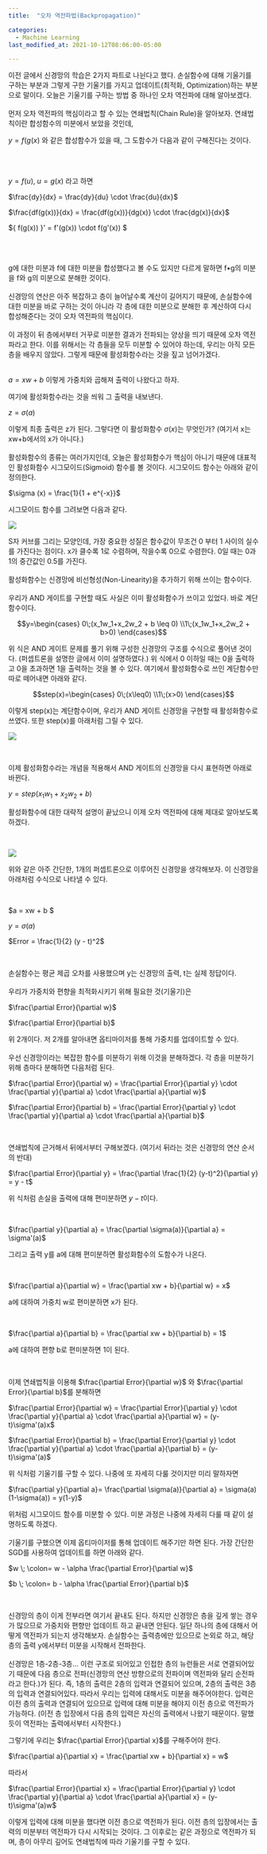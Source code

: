 ```yaml
---
title:  "오차 역전파법(Backpropagation)"

categories:
  - Machine Learning 
last_modified_at: 2021-10-12T08:06:00-05:00

---
```




이전 글에서 신경망의 학습은 2가지 파트로 나뉜다고 했다. 
손실함수에 대해 기울기를 구하는 부분과 그렇게 구한 기울기를 가지고 업데이트(최적화, Optimization)하는 부분으로 말이다.
오늘은 기울기를 구하는 방법 중 하나인 오차 역전파에 대해 알아보겠다. 
<br/>
<br/>
먼저 오차 역전파의 핵심이라고 할 수 있는 연쇄법칙(Chain Rule)을 알아보자.
연쇄법칙이란 합성함수의 미분에서 보았을 것인데, 

$y = f(g(x)$ 와 같은 합성함수가 있을 때, 그 도함수가 다음과 같이 구해진다는 것이다.

<br/>
<br/>

$y = f(u), \; u = g(x)$ 라고 하면

$\frac{dy}{dx} = \frac{dy}{du} \cdot \frac{du}{dx}$

$\frac{df(g(x))}{dx} = \frac{df(g(x))}{dg(x)} \cdot \frac{dg(x)}{dx}$

$\{ f(g(x)) \}' = f'(g(x)) \cdot f(g'(x)) $

<br/>
<br/>

g에 대한 미분과 f에 대한 미분을 합성했다고 볼 수도 있지만 다르게 말하면 f•g의 미분을 f와 g의 미분으로 분해한 것이다.
<br/>
<br/>
신경망의 연산은 아주 복잡하고 층이 늘어날수록 계산이 길어지기 때문에, 
손실함수에 대한 미분을 바로 구하는 것이 아니라 각 층에 대한 미분으로 분해한 후 계산하여 다시 합성해준다는 것이 오차 역전파의 핵심이다.
<br/>
<br/>
이 과정이 뒤 층에서부터 거꾸로 미분한 결과가 전파되는 양상을 띄기 때문에 오차 역전파라고 한다.
이를 위해서는 각 층들을 모두 미분할 수 있어야 하는데, 우리는 아직 모든 층을 배우지 않았다.
그렇게 때문에 활성화함수라는 것을 짚고 넘어가겠다.
<br/>
<br/>
 
 $a = xw + b$ 이렇게 가중치와 곱해져 출력이 나왔다고 하자.
 
 여기에 활성화함수라는 것을 씌워 그 출력을 내보낸다.
 
 $z = \sigma (a)$
 
 이렇게 최종 출력은 z가 된다.
 그렇다면 이 활성화함수 $\sigma(x)$는 무엇인가? (여기서 x는 xw+b에서의 x가 아니다.)
 <br/>
 <br/>
 활성화함수의 종류는 여러가지인데, 오늘은 활성화함수가 핵심이 아니기 때문에 대표적인 활성화함수 시그모이드(Sigmoid) 함수를 볼 것이다.
 시그모이드 함수는 아래와 같이 정의한다.
 
$\sigma (x) = \frac{1}{1 + e^{-x}}$

시그모이드 함수를 그려보면 다음과 같다.

![](/assets/image/sigmoid.png)

S자 커브를 그리는 모양인데, 가장 중요한 성질은 함수값이 무조건 0 부터 1 사이의 실수를 가진다는 점이다.
x가 클수록 1로 수렴하며, 작을수록 0으로 수렴한다.
0일 때는 0과 1의 중간값인 0.5를 가진다.
<br/>
<br/>
활성화함수는 신경망에 비선형성(Non-Linearity)을 추가하기 위해 쓰이는 함수이다.
<br/>
<br/>
우리가 AND 게이트를 구현할 때도 사실은 이미 활성화함수가 쓰이고 있었다.
바로 계단 함수이다.

$$y=\begin{cases} 
0\;(x_1w_1+x_2w_2 + b \leq 0)
\\1\;(x_1w_1+x_2w_2 + b>0) 
\end{cases}$$

위 식은 AND 게이트 문제를 풀기 위해 구성한 신경망의 구조를 수식으로 풀어낸 것이다. (퍼셉트론을 설명한 글에서 이미 설명하였다.)
위 식에서 0 이하일 때는 0을 출력하고 0을 초과하면 1을 출력하는 것을 볼 수 있다.
여기에서 활성화함수로 쓰인 계단함수만 따로 떼어내면 아래와 같다.

$$step(x)=\begin{cases} 
0\;(x\leq0) 
\\1\;(x>0) 
\end{cases}$$

이렇게 step(x)는 계단함수이며, 우리가 AND 게이트 신경망을 구현할 때 활성화함수로 쓰였다.
또한 step(x)를 아래처럼 그릴 수 있다.

![](/assets/image/step_function.png)

<br/>

이제 활성화함수라는 개념을 적용해서 AND 게이트의 신경망을 다시 표현하면 아래로 바뀐다.

$y= step(x_1w_1+x_2w_2+b)$

활성화함수에 대한 대략적 설명이 끝났으니 이제 오차 역전파에 대해 제대로 알아보도록 하겠다.

<br/>

![](/assets/image/1-1perceptron.png)

위와 같은 아주 간단한, 1개의 퍼셉트론으로 이루어진 신경망을 생각해보자.
이 신경망을 아래처럼 수식으로 나타낼 수 있다.

<br/>

$a = xw + b $

$y = \sigma (a)$

$Error = \frac{1}{2} (y - t)^2$

<br/>

손실함수는 평균 제곱 오차를 사용했으며 y는 신경망의 출력, t는 실제 정답이다.
<br/>
<br/>
우리가 가중치와 편향을 최적화시키기 위해 필요한 것(기울기)은

$\frac{\partial Error}{\partial w}$ 

$\frac{\partial Error}{\partial b}$

위 2개이다.
저 2개를 알아내면 옵티마이저를 통해 가중치를 업데이트할 수 있다.
<br/>
<br/>
우선 신경망이라는 복잡한 함수를 미분하기 위해 이것을 분해하겠다.
각 층을 미분하기 위해 층마다 분해하면 다음처럼 된다.

$\frac{\partial Error}{\partial w} = \frac{\partial Error}{\partial y} \cdot \frac{\partial y}{\partial a} \cdot \frac{\partial a}{\partial w}$

$\frac{\partial Error}{\partial b} = \frac{\partial Error}{\partial y} \cdot \frac{\partial y}{\partial a} \cdot \frac{\partial a}{\partial b}$

<br/>

연쇄법칙에 근거해서 뒤에서부터 구해보겠다. (여기서 뒤라는 것은 신경망의 연산 순서의 반대)

$\frac{\partial Error}{\partial y} = \frac{\partial \frac{1}{2} (y-t)^2}{\partial y} = y - t$

위 식처럼 손실을 출력에 대해 편미분하면 $y-t$이다.

<br/>

$\frac{\partial y}{\partial a} = \frac{\partial \sigma(a)}{\partial a} = \sigma'(a)$

그리고 출력 y를 a에 대해 편미분하면 활성화함수의 도함수가 나온다.

<br/>

$\frac{\partial a}{\partial w} = \frac{\partial xw + b}{\partial w} = x$

a에 대하여 가중치 w로 편미분하면 x가 된다.

<br/>

$\frac{\partial a}{\partial b} = \frac{\partial xw + b}{\partial b} = 1$

a에 대하여 편향 b로 편미분하면 1이 된다.

<br/>

이제 연쇄법칙을 이용해 $\frac{\partial Error}{\partial w}$ 와 $\frac{\partial Error}{\partial b}$를 분해하면

$\frac{\partial Error}{\partial w} = \frac{\partial Error}{\partial y} \cdot \frac{\partial y}{\partial a} \cdot \frac{\partial a}{\partial w} = (y-t)\sigma'(a)x$

$\frac{\partial Error}{\partial b} = \frac{\partial Error}{\partial y} \cdot \frac{\partial y}{\partial a} \cdot \frac{\partial a}{\partial b} = (y-t)\sigma'(a)$

위 식처럼 기울기를 구할 수 있다.
나중에 또 자세히 다룰 것이지만 미리 말하자면 

$\frac{\partial y}{\partial a}= \frac{\partial \sigma(a)}{\partial a} = \sigma(a)(1-\sigma(a)) = y(1-y)$

위처럼 시그모이드 함수를 미분할 수 있다.
미분 과정은 나중에 자세히 다룰 때 같이 설명하도록 하겠다.
<br/>
<br/>
기울기를 구했으면 이제 옵티마이저를 통해 업데이트 해주기만 하면 된다.
가장 간단한 SGD를 사용하여 업데이트를 하면 아래와 같다.

$w \; \colon= w - \alpha \frac{\partial Error}{\partial w}$

$b \; \colon= b - \alpha \frac{\partial Error}{\partial b}$

<br/>

신경망의 층이 이게 전부라면 여기서 끝내도 된다.
하지만 신경망은 층을 깊게 쌓는 경우가 많으므로 가중치와 편향만 업데이트 하고 끝내면 안된다.
일단 하나의 층에 대해서 어떻게 역전파가 되는지 생각해보자.
손실함수는 출력층에만 있으므로 논외로 하고, 
해당 층의 출력 y에서부터 미분을 시작해서 전파한다.
<br/>
<br/>
신경망은 1층-2층-3층... 이런 구조로 되어있고 인접한 층의 뉴런들은 서로 연결되어있기 때문에 다음 층으로 전파(신경망의 연산 방향으로의 전파이며 역전파와 달리 순전파라고 한다.)가 된다.
즉, 1층의 출력은 2층의 입력과 연결되어 있으며, 2층의 출력은 3층의 입력과 연결되어있다.
따라서 우리는 입력에 대해서도 미분을 해주어야한다.
입력은 이전 층의 출력과 연결되어 있으므로 입력에 대해 미분을 해야지 이전 층으로 역전파가 가능하다. (이전 층 입장에서 다음 층의 입력은 자신의 출력에서 나왔기 때문이다. 말했듯이 역전파는 출력에서부터 시작한다.)

그렇기에 우리는 $\frac{\partial Error}{\partial x}$를 구해주어야 한다.

$\frac{\partial a}{\partial x} = \frac{\partial xw + b}{\partial x} = w$

따라서

$\frac{\partial Error}{\partial x} = \frac{\partial Error}{\partial y} \cdot \frac{\partial y}{\partial a} \cdot \frac{\partial a}{\partial x} = (y-t)\sigma'(a)w$

이렇게 입력에 대해 미분을 했다면 이전 층으로 역전파가 된다. 
이전 층의 입장에서는 출력의 미분부터 역전파가 다시 시작되는 것이다.
그 이후로는 같은 과정으로 역전파가 되며, 층이 아무리 깊어도 연쇄법칙에 따라 기울기를 구할 수 있다.



 








